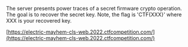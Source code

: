 The server presents power traces of a secret firmware crypto operation. The goal is to recover the secret key.
Note, the flag is 'CTF{XXX}' where XXX is your recovered key.

[https://electric-mayhem-cls-web.2022.ctfcompetition.com/](https://electric-mayhem-cls-web.2022.ctfcompetition.com/)
